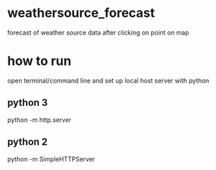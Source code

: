 # weathersource_forecast
forecast of weather source data after clicking on point on map

# how to run
open terminal/command line and set up local host server with python

## python 3
python -m http.server

## python 2
python -m SimpleHTTPServer